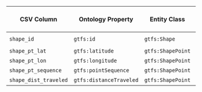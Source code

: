 | CSV Column           | Ontology Property | Entity Class | Rel. Entity Class | Subject Generation    | Join Condition | Datatype | Function Name | Function Output |
| --- | --- | --- | --- | --- | --- | --- | --- | --- |
| `shape_id` | `gtfs:id` | `gtfs:Shape` | N/A | `URI(<http://vocab.gtfs.org/Shape/{SHAPE_ID}>)` | `SHAPE_ID = SUBJECT.shape_id` | `xsd:string` | `URI_VECTOR_SHAPE` | `<http://vocab.gtfs.org/Shape/{SHAPE_ID}>` |
| `shape_pt_lat` | `gtfs:latitude` | `gtfs:ShapePoint` | N/A | `float(SHAPE_PT_LAT)` | `None` | `geo:lat` | `LATITUDE` | `{SHAPE_PT_LAT}` (e.g., `40.4802624278576`) |
| `shape_pt_lon` | `gtfs:longitude` | `gtfs:ShapePoint` | N/A | `float(SHAPE_PT_LON)` | `None` | `geo:long` | `LONGITUDE` | `{SHAPE_PT_LON}` (e.g., `-3.66723744236574`) |
| `shape_pt_sequence` | `gtfs:pointSequence` | `gtfs:ShapePoint` | N/A | `int(SHAPE_PT_SEQUENCE)` | `None` | `xsd:nonNegativeInteger` | `POINT_SEQUENCE` | `{SHAPE_PT_SEQUENCE}` (e.g., `1000001`) |
| `shape_dist_traveled` | `gtfs:distanceTraveled` | `gtfs:ShapePoint` | N/A | `float(SHAPE_DIST_TRAVELED)` | `None` | `gtfs:nonNegativeFloat` | `DISTANCE_TRAVELED` | `{SHAPE_DIST_TRAVELED}` (e.g., `0.0`) |
